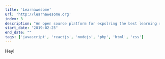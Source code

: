 ```yaml
---
title: 'Learnawesome'
url: 'http://learnawesome.org'
index: 3
description: "An open source platform for expolring the best learning resources for every topic. Built in Ruby on Rails, worked at the initial stages as a full-stack developer."
start_date: "2019-02-25"
end_date: ""
tags: ['javascript', 'reactjs', 'nodejs', 'php', 'html', 'css']
---
```


Hey!
